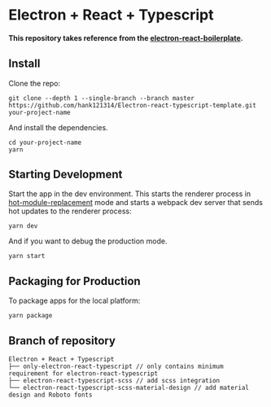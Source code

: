 # Electron + React + Typescript

#### This repository takes reference from the [electron-react-boilerplate](https://github.com/electron-react-boilerplate/electron-react-boilerplate).

## Install
Clone the repo:

```
git clone --depth 1 --single-branch --branch master https://github.com/hank121314/Electron-react-typescript-template.git your-project-name
```

And install the dependencies.

```
cd your-project-name
yarn
```

## Starting Development
Start the app in the dev environment. This starts the renderer process in [hot-module-replacement](https://webpack.js.org/guides/hmr-react/) mode and starts a webpack dev server that sends hot updates to the renderer process:

`
yarn dev
`

And if you want to debug the production mode.

`
yarn start
`


## Packaging for Production
To package apps for the local platform:

`
yarn package
`


## Branch of repository

```
Electron + React + Typescript
├── only-electron-react-typescript // only contains minimum requirement for electron-react-typescript
├── electron-react-typescript-scss // add scss integration
└── electron-react-typescript-scss-material-design // add material design and Roboto fonts
```
